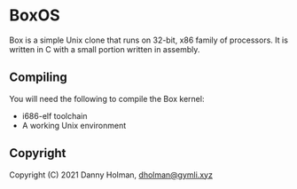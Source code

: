 # BoxOS

Box is a simple Unix clone that runs on 32-bit, x86 family of processors. It is
written in C with a small portion written in assembly.

## Compiling

You will need the following to compile the Box kernel:

* i686-elf toolchain
* A working Unix environment

## Copyright

Copyright (C) 2021 Danny Holman, dholman@gymli.xyz
